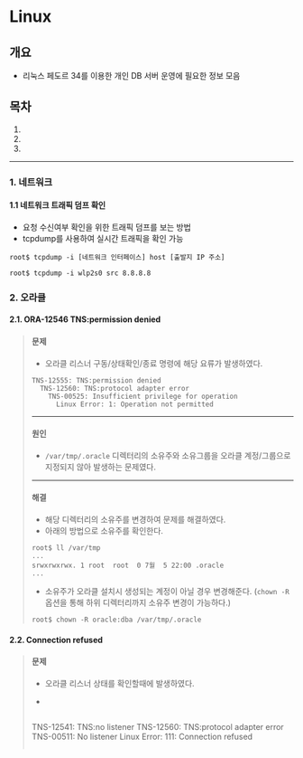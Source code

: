 # Linux

## 개요
- 리눅스 페도르 34를 이용한 개인 DB 서버 운영에 필요한 정보 모음

## 목차

1. [](1-네트워크)
2. [](2-오라클)
3. 

---

### 1. 네트워크
#### 1.1 네트워크 트래픽 덤프 확인
- 요청 수신여부 확인을 위한 트래픽 덤프를 보는 방법
- tcpdump를 사용하여 실시간 트래픽을 확인 가능
```shell
root$ tcpdump -i [네트워크 인터페이스] host [출발지 IP 주소]
```
```shell
root$ tcpdump -i wlp2s0 src 8.8.8.8
```

### 2. 오라클
#### 2.1. ORA-12546 TNS:permission denied
> #### 문제
> - 오라클 리스너 구동/상태확인/종료 명령에 해당 요류가 발생하였다.
> ```
> TNS-12555: TNS:permission denied
>   TNS-12560: TNS:protocol adapter error
>     TNS-00525: Insufficient privilege for operation
>       Linux Error: 1: Operation not permitted
> ```
> ---
> #### 원인 
> - ```/var/tmp/.oracle``` 디렉터리의 소유주와 소유그룹을 오라클 계정/그룹으로 지정되지 않아 발생하는 문제였다.
> ---
> #### 해결
> - 해당 디렉터리의 소유주를 변경하여 문제를 해결하였다.
> - 아래의 방법으로 소유주를 확인한다.
> ```shell
> root$ ll /var/tmp
> ...
> srwxrwxrwx. 1 root  root  0 7월  5 22:00 .oracle
> ... 
> ```
> - 소유주가 오라클 설치시 생성되는 계정이 아닐 경우 변경해준다. (```chown -R``` 옵션을 통해 하위 디렉터리까지 소유주 변경이 가능하다.)
> ```shell
> root$ chown -R oracle:dba /var/tmp/.oracle 
> ```
#### 2.2. Connection refused
> #### 문제
> - 오라클 리스너 상태를 확인할때에 발생하였다.
> - ```shell
> 
> ```
> ```
> TNS-12541: TNS:no listener
>   TNS-12560: TNS:protocol adapter error
>     TNS-00511: No listener
>       Linux Error: 111: Connection refused
> ```
